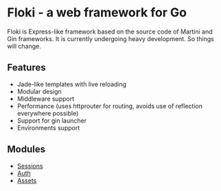 # Floki - a web framework for Go

Floki is Express-like framework based on the source code of Martini and Gin frameworks. It is currently undergoing heavy development. So things will change.

## Features
* Jade-like templates with live reloading
* Modular design
* Middleware support
* Performance (uses httprouter for routing, avoids use of reflection everywhere possible)
* Support for gin launcher
* Environments support

## Modules
* [Sessions](https://github.com/go-floki/sessions)
* [Auth](https://github.com/go-floki/auth)
* [Assets](https://github.com/go-floki/assets)
